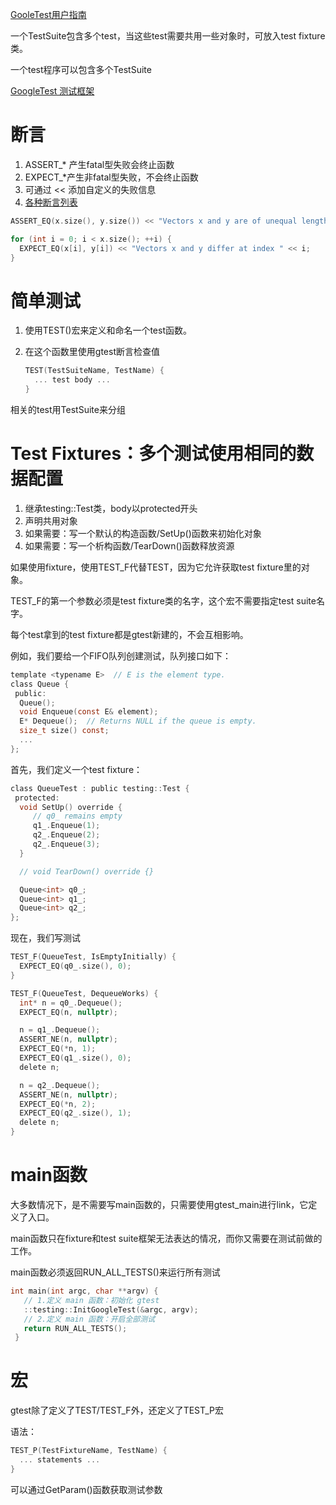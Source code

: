 [GooleTest用户指南](https://google.github.io/googletest/)

一个TestSuite包含多个test，当这些test需要共用一些对象时，可放入test fixture类。

一个test程序可以包含多个TestSuite

[GoogleTest 测试框架](https://developer.aliyun.com/article/1415828?spm=a2c6h.24874632.expert-profile.15.18cc36c54hNfv8)

# 断言

1. ASSERT_* 产生fatal型失败会终止函数
2. EXPECT_*产生非fatal型失败，不会终止函数
3. 可通过 << 添加自定义的失败信息
4. [各种断言列表](https://google.github.io/googletest/reference/assertions.html)

```c
ASSERT_EQ(x.size(), y.size()) << "Vectors x and y are of unequal length";

for (int i = 0; i < x.size(); ++i) {
  EXPECT_EQ(x[i], y[i]) << "Vectors x and y differ at index " << i;
}
```

# 简单测试

1. 使用TEST()宏来定义和命名一个test函数。

2. 在这个函数里使用gtest断言检查值

   ```c
   TEST(TestSuiteName, TestName) {
     ... test body ...
   }
   ```

相关的test用TestSuite来分组

# Test Fixtures：多个测试使用相同的数据配置

1. 继承testing::Test类，body以protected开头
2. 声明共用对象
3. 如果需要：写一个默认的构造函数/SetUp()函数来初始化对象
4. 如果需要：写一个析构函数/TearDown()函数释放资源

如果使用fixture，使用TEST_F代替TEST，因为它允许获取test fixture里的对象。

TEST_F的第一个参数必须是test fixture类的名字，这个宏不需要指定test suite名字。

每个test拿到的test fixture都是gtest新建的，不会互相影响。

例如，我们要给一个FIFO队列创建测试，队列接口如下：

```c
template <typename E>  // E is the element type.
class Queue {
 public:
  Queue();
  void Enqueue(const E& element);
  E* Dequeue();  // Returns NULL if the queue is empty.
  size_t size() const;
  ...
};
```

首先，我们定义一个test fixture：

```c
class QueueTest : public testing::Test {
 protected:
  void SetUp() override {
     // q0_ remains empty
     q1_.Enqueue(1);
     q2_.Enqueue(2);
     q2_.Enqueue(3);
  }

  // void TearDown() override {}

  Queue<int> q0_;
  Queue<int> q1_;
  Queue<int> q2_;
};
```

现在，我们写测试

```c
TEST_F(QueueTest, IsEmptyInitially) {
  EXPECT_EQ(q0_.size(), 0);
}

TEST_F(QueueTest, DequeueWorks) {
  int* n = q0_.Dequeue();
  EXPECT_EQ(n, nullptr);

  n = q1_.Dequeue();
  ASSERT_NE(n, nullptr);
  EXPECT_EQ(*n, 1);
  EXPECT_EQ(q1_.size(), 0);
  delete n;

  n = q2_.Dequeue();
  ASSERT_NE(n, nullptr);
  EXPECT_EQ(*n, 2);
  EXPECT_EQ(q2_.size(), 1);
  delete n;
}
```



# main函数

大多数情况下，是不需要写main函数的，只需要使用gtest_main进行link，它定义了入口。

main函数只在fixture和test suite框架无法表达的情况，而你又需要在测试前做的工作。

main函数必须返回RUN_ALL_TESTS()来运行所有测试

```c
int main(int argc, char **argv) {
   // 1.定义 main 函数：初始化 gtest
   ::testing::InitGoogleTest(&argc, argv);
   // 2.定义 main 函数：开启全部测试
   return RUN_ALL_TESTS();
 }
```



# 宏

gtest除了定义了TEST/TEST_F外，还定义了TEST_P宏

语法：

```c
TEST_P(TestFixtureName, TestName) {
  ... statements ...
}
```

可以通过GetParam()函数获取测试参数

























